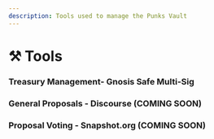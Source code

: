 ```yaml
---
description: Tools used to manage the Punks Vault
---
```


# ⚒ Tools

### Treasury Management- Gnosis Safe Multi-Sig

### General Proposals - Discourse (COMING SOON)

### Proposal Voting - Snapshot.org (COMING SOON)

